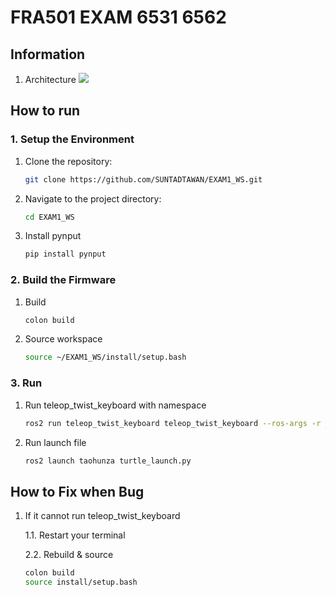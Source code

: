 # FRA501 EXAM 6531 6562

## Information
1. Architecture
    <img src="/home/tadtawan/Pictures/Screenshots/Screenshot from 2024-09-15 00-29-15.png">




## How to run

### 1. Setup the Environment
1. Clone the repository:
    ```sh
    git clone https://github.com/SUNTADTAWAN/EXAM1_WS.git
    ```
2. Navigate to the project directory:
    ```sh
    cd EXAM1_WS
    ```
3. Install pynput
    ```sh
    pip install pynput
    ```
### 2. Build the Firmware
1. Build
    ```sh
    colon build
    ``` 
2. Source workspace
    ```sh
    source ~/EXAM1_WS/install/setup.bash 
    ```
### 3. Run
1. Run teleop_twist_keyboard with namespace 
    ```sh
    ros2 run teleop_twist_keyboard teleop_twist_keyboard --ros-args -r __ns:=/your_namespace
    ```

2. Run launch file
   ```sh
   ros2 launch taohunza turtle_launch.py
   ```



## How to Fix when Bug
1. If it cannot run teleop_twist_keyboard
   
    1.1. Restart your terminal
   
    2.2. Rebuild & source
    ```sh
    colon build
    source install/setup.bash
    ```




